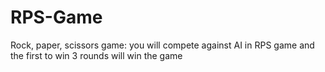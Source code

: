 # RPS-Game
Rock, paper, scissors game:
you will compete against AI in RPS game and the first to win 3 rounds will win the game